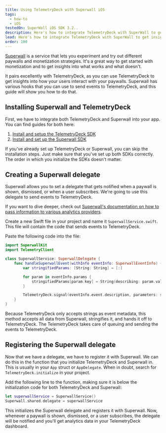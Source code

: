 ```yaml
---
title: Using TelemetryDeck with Superwall iOS
tags:
  - how-to
  - iOS
testedOn: SuperWall iOS SDK 3.2..
description: Here's how to integrate TelemetryDeck with SuperWall to get insights into your paywalls.
lead: Here's how to integrate TelemetryDeck with SuperWall to get insights into your paywalls.
order: 100
---
```


[Superwall](https://superwall.com/) is a service that lets you experiment and try out different paywalls and monetization strategies. It's a great way to get started with monetization and to get insights into what works and what doesn't.

It pairs excellently with TelemetryDeck, as you can use TelemetryDeck to get insights into how your users interact with your paywalls. Superwall has various hooks that you can use to send events to TelemetryDeck, and this guide will show you how to do that.

## Installing Superwall and TelemetryDeck

First, we have to integrate both TelemetryDeck and Superwall into your app. You can find guides for both here:

1. [Install and setup the TelemetryDeck SDK](/docs/guides/swift-setup/)
2. [Install and set up the Superwall SDK](https://docs.superwall.com/docs/installation-via-spm)

If you've already set up TelemetryDeck or Superwall, you can skip the installation steps. Just make sure that you've set up both SDKs correctly. The order in which you initialize the SDKs doesn't matter.

## Creating a Superwall delegate

Superwall allows you to set a delegate that gets notified when a paywall is shown, dismissed, or when a user subscribes. We're going to use this delegate to send events to TelemetryDeck.

If you want to dive deeper, check out [Superwall's documentation on how to pass information to various analytics providers](https://docs.superwall.com/docs/3rd-party-analytics).

Create a new Swift file in your project and name it `SuperwallService.swift`. This file will contain the code that sends events to TelemetryDeck.

Paste the following code into the file:

```swift
import SuperwallKit
import TelemetryClient

class SuperwallService: SuperwallDelegate {
    func handleSuperwallEvent(withInfo eventInfo: SuperwallEventInfo) {
        var stringifiedParams: [String: String] = [:]

        for param in eventInfo.params {
            stringifiedParams[param.key] = String(describing: param.value)
        }

        TelemetryDeck.signal(eventInfo.event.description, parameters: stringifiedParams)
    }
}
```

Because TelemetryDeck only accepts strings as event metadata, this method accepts all data from Superwall, stringifies it, and hands it off to TelemetryDeck. The TelemetryDeck takes care of queuing and sending the events to TelemetryDeck.

## Registering the Superwall delegate

Now that we have a delegate, we have to register it with Superwall. We can do this in the function that you initialize TelemetryDeck and Superwall in. This is usually in your `App` struct or `AppDelegate`. When in doubt, search for `TelemetryDeck.initialize` in your project.

Add the following line to the function, making sure it is below the initialization code for both TelemetryDeck and Superwall:

```swift
let superwallService = SuperwallService()
Superwall.shared.delegate = superwallService
```

This initializes the Superwall delegate and registers it with Superwall. Now, whenever a paywall is shown, dismissed, or a user subscribes, the delegate will be notified and you'll get analytics data in your TelemetryDeck dashboard.
